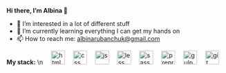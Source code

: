 **Hi there, I’m Albina 👋**
- 👀 I’m interested in a lot of different stuff
- 🌱 I’m currently learning everything I can get my hands on
- 📫 How to reach me: <a href="mailto:albinarubanchuk@gmail.com">albinarubanchuk@gmail.com</a>

**My stack:**
\n
<img src="https://user-images.githubusercontent.com/95575093/224682761-a71324e7-1f2a-48cf-8983-d5e1380a48ab.png" width="32px" style="max-width: 100%;padding-left: 15px;" alt="html">
<img src="https://user-images.githubusercontent.com/95575093/224686988-0500ce4b-36ad-4218-be21-3517bf47b23d.png" width="32px" style="max-width: 100%;padding-left: 15px;" alt="css">
<img src="https://user-images.githubusercontent.com/95575093/224687169-2e94e6a6-7cf9-4831-b8d8-f2c4fd4ee87d.png" width="32px" style="max-width: 100%;padding-left: 15px;" alt="js">
<img src="https://user-images.githubusercontent.com/95575093/224687236-e37e2524-2674-410f-aa5e-906edd1dd5d6.png" width="32px" style="max-width: 100%;padding-left: 15px;" alt="less">
<img src="https://user-images.githubusercontent.com/95575093/224687308-21106cd2-54f8-4430-b180-a2405ca2a4c7.png" width="32px" style="max-width: 100%;padding-left: 15px;" alt="sass">
<img src="https://user-images.githubusercontent.com/95575093/224687374-24a8ba0a-945b-4b8a-8cea-92c56776cabb.png" width="32px" style="max-width: 100%;margin-left: 15px;" alt="prepros">
<img src="https://user-images.githubusercontent.com/95575093/224687941-bb338e51-f82e-4106-b8e3-cb0e513e0083.png" width="32px" style="max-width: 100%;margin-left: 15px;" alt="gulp">
<img src="https://user-images.githubusercontent.com/95575093/224688008-8043ce60-218b-4a95-ade7-dcf3118ea7fa.png" width="32px" style="max-width: 100%;margin-left: 15px;" alt="git">


<!---
Albinaaaaa/Albinaaaaa is a ✨ special ✨ repository because its `README.md` (this file) appears on your GitHub profile.
You can click the Preview link to take a look at your changes.
--->

